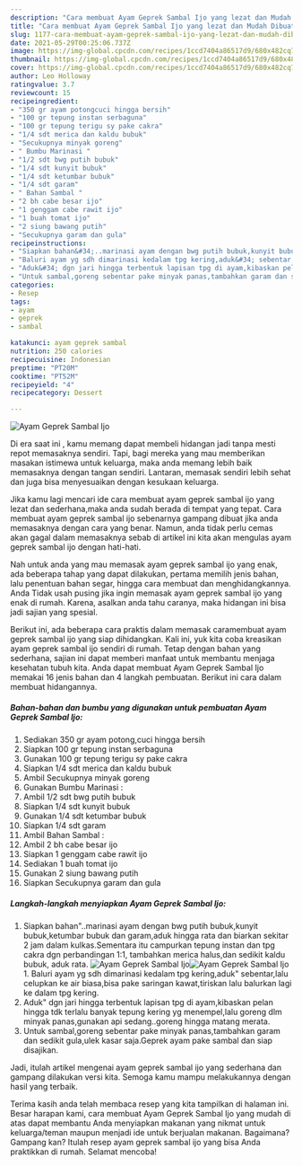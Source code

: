 ```yaml
---
description: "Cara membuat Ayam Geprek Sambal Ijo yang lezat dan Mudah Dibuat"
title: "Cara membuat Ayam Geprek Sambal Ijo yang lezat dan Mudah Dibuat"
slug: 1177-cara-membuat-ayam-geprek-sambal-ijo-yang-lezat-dan-mudah-dibuat
date: 2021-05-29T00:25:06.737Z
image: https://img-global.cpcdn.com/recipes/1ccd7404a86517d9/680x482cq70/ayam-geprek-sambal-ijo-foto-resep-utama.jpg
thumbnail: https://img-global.cpcdn.com/recipes/1ccd7404a86517d9/680x482cq70/ayam-geprek-sambal-ijo-foto-resep-utama.jpg
cover: https://img-global.cpcdn.com/recipes/1ccd7404a86517d9/680x482cq70/ayam-geprek-sambal-ijo-foto-resep-utama.jpg
author: Leo Holloway
ratingvalue: 3.7
reviewcount: 15
recipeingredient:
- "350 gr ayam potongcuci hingga bersih"
- "100 gr tepung instan serbaguna"
- "100 gr tepung terigu sy pake cakra"
- "1/4 sdt merica dan kaldu bubuk"
- "Secukupnya minyak goreng"
- " Bumbu Marinasi "
- "1/2 sdt bwg putih bubuk"
- "1/4 sdt kunyit bubuk"
- "1/4 sdt ketumbar bubuk"
- "1/4 sdt garam"
- " Bahan Sambal "
- "2 bh cabe besar ijo"
- "1 genggam cabe rawit ijo"
- "1 buah tomat ijo"
- "2 siung bawang putih"
- "Secukupnya garam dan gula"
recipeinstructions:
- "Siapkan bahan&#34;..marinasi ayam dengan bwg putih bubuk,kunyit bubuk,ketumbar bubuk dan garam,aduk hingga rata dan biarkan sekitar 2 jam dalam kulkas.Sementara itu campurkan tepung instan dan tpg cakra dgn perbandingan 1:1, tambahkan merica halus,dan sedikit kaldu bubuk, aduk rata."
- "Baluri ayam yg sdh dimarinasi kedalam tpg kering,aduk&#34; sebentar,lalu celupkan ke air biasa,bisa pake saringan kawat,tiriskan lalu balurkan lagi ke dalam tpg kering."
- "Aduk&#34; dgn jari hingga terbentuk lapisan tpg di ayam,kibaskan pelan hingga tdk terlalu banyak tepung kering yg menempel,lalu goreng dlm minyak panas,gunakan api sedang..goreng hingga matang merata."
- "Untuk sambal,goreng sebentar pake minyak panas,tambahkan garam dan sedikit gula,ulek kasar saja.Geprek ayam pake sambal dan siap disajikan."
categories:
- Resep
tags:
- ayam
- geprek
- sambal

katakunci: ayam geprek sambal 
nutrition: 250 calories
recipecuisine: Indonesian
preptime: "PT20M"
cooktime: "PT52M"
recipeyield: "4"
recipecategory: Dessert

---
```



![Ayam Geprek Sambal Ijo](https://img-global.cpcdn.com/recipes/1ccd7404a86517d9/680x482cq70/ayam-geprek-sambal-ijo-foto-resep-utama.jpg)

Di era  saat ini , kamu memang dapat membeli hidangan jadi tanpa mesti repot memasaknya sendiri. Tapi, bagi mereka yang mau memberikan masakan istimewa untuk keluarga, maka anda memang lebih baik memasaknya dengan tangan sendiri. Lantaran, memasak sendiri lebih sehat dan juga bisa menyesuaikan dengan kesukaan keluarga.

Jika kamu lagi mencari ide cara membuat ayam geprek sambal ijo yang lezat dan sederhana,maka anda sudah berada di tempat yang tepat. Cara membuat ayam geprek sambal ijo  sebenarnya gampang dibuat jika anda memasaknya dengan cara yang benar. Namun, anda tidak perlu cemas akan gagal dalam memasaknya 
sebab di artikel ini kita akan mengulas ayam geprek sambal ijo dengan hati-hati.  



Nah untuk anda yang mau memasak ayam geprek sambal ijo yang enak, ada beberapa tahap yang dapat dilakukan, pertama memilih jenis bahan, lalu penentuan bahan segar, hingga cara membuat dan menghidangkannya. Anda Tidak usah pusing jika ingin memasak ayam geprek sambal ijo yang enak di rumah. Karena, asalkan anda  tahu caranya, maka hidangan ini bisa jadi sajian yang spesial.

Berikut ini, ada beberapa cara praktis  dalam memasak caramembuat ayam geprek sambal ijo yang siap dihidangkan. Kali ini, yuk kita coba kreasikan ayam geprek sambal ijo sendiri di rumah. Tetap dengan bahan yang sederhana, sajian ini dapat memberi manfaat untuk membantu menjaga kesehatan tubuh kita. Anda dapat membuat Ayam Geprek Sambal Ijo memakai 16 jenis bahan dan 4 langkah pembuatan. Berikut ini cara dalam membuat hidangannya.

<!--inarticleads1-->

##### Bahan-bahan dan bumbu yang digunakan untuk pembuatan Ayam Geprek Sambal Ijo:

1. Sediakan 350 gr ayam potong,cuci hingga bersih
1. Siapkan 100 gr tepung instan serbaguna
1. Gunakan 100 gr tepung terigu sy pake cakra
1. Siapkan 1/4 sdt merica dan kaldu bubuk
1. Ambil Secukupnya minyak goreng
1. Gunakan  Bumbu Marinasi :
1. Ambil 1/2 sdt bwg putih bubuk
1. Siapkan 1/4 sdt kunyit bubuk
1. Gunakan 1/4 sdt ketumbar bubuk
1. Siapkan 1/4 sdt garam
1. Ambil  Bahan Sambal :
1. Ambil 2 bh cabe besar ijo
1. Siapkan 1 genggam cabe rawit ijo
1. Sediakan 1 buah tomat ijo
1. Gunakan 2 siung bawang putih
1. Siapkan Secukupnya garam dan gula




<!--inarticleads2-->

##### Langkah-langkah menyiapkan Ayam Geprek Sambal Ijo:

1. Siapkan bahan&#34;..marinasi ayam dengan bwg putih bubuk,kunyit bubuk,ketumbar bubuk dan garam,aduk hingga rata dan biarkan sekitar 2 jam dalam kulkas.Sementara itu campurkan tepung instan dan tpg cakra dgn perbandingan 1:1, tambahkan merica halus,dan sedikit kaldu bubuk, aduk rata.
<img src="https://img-global.cpcdn.com/steps/a4f3fb5519eaf244/160x128cq70/ayam-geprek-sambal-ijo-langkah-memasak-1-foto.jpg" alt="Ayam Geprek Sambal Ijo"><img src="https://img-global.cpcdn.com/steps/1db4df1f0f0f17fb/160x128cq70/ayam-geprek-sambal-ijo-langkah-memasak-1-foto.jpg" alt="Ayam Geprek Sambal Ijo">1. Baluri ayam yg sdh dimarinasi kedalam tpg kering,aduk&#34; sebentar,lalu celupkan ke air biasa,bisa pake saringan kawat,tiriskan lalu balurkan lagi ke dalam tpg kering.
1. Aduk&#34; dgn jari hingga terbentuk lapisan tpg di ayam,kibaskan pelan hingga tdk terlalu banyak tepung kering yg menempel,lalu goreng dlm minyak panas,gunakan api sedang..goreng hingga matang merata.
1. Untuk sambal,goreng sebentar pake minyak panas,tambahkan garam dan sedikit gula,ulek kasar saja.Geprek ayam pake sambal dan siap disajikan.




Jadi, itulah artikel mengenai  ayam geprek sambal ijo  yang sederhana dan gampang dilakukan versi kita. Semoga kamu mampu melakukannya dengan hasil yang terbaik. 

Terima kasih anda telah membaca resep yang kita tampilkan di halaman ini. Besar harapan kami, cara membuat  Ayam Geprek Sambal Ijo yang mudah di atas dapat membantu Anda menyiapkan makanan yang nikmat untuk keluarga/teman maupun menjadi ide untuk berjualan makanan. Bagaimana? Gampang kan? Itulah resep ayam geprek sambal ijo yang bisa Anda praktikkan di rumah. Selamat mencoba!


